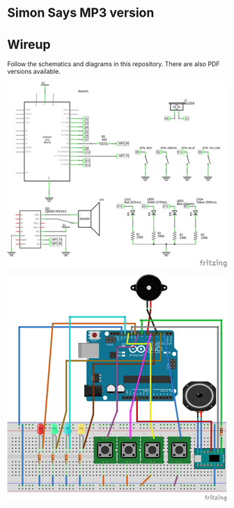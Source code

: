 # Simon Says MP3 version

# Wireup

Follow the schematics and diagrams in this repository. There are also PDF versions available.

![schematic](simon_says_Schaltplan.png)

![diagram](simon_says_Steckplatine.png)